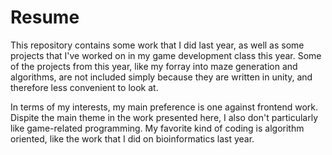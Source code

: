 # Resume

This repository contains some work that I did last year, as well as some projects that I've worked on in my game development class this year. Some of the projects from this year, like my forray into maze generation and algorithms, are not included simply because they are written in unity, and therefore less convenient to look at.

In terms of my interests, my main preference is one against frontend work. Dispite the main theme in the work presented here, I also don't particularly like game-related programming. My favorite kind of coding is algorithm oriented, like the work that I did on bioinformatics last year.

